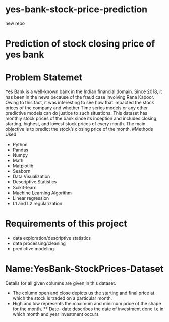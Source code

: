 # yes-bank-stock-price-prediction
new repo
# Prediction of stock closing price of yes bank
# Problem Statemet
Yes Bank is a well-known bank in the Indian financial domain. Since 2018, it has been in the news because of the fraud case involving Rana Kapoor. Owing to this fact, it was interesting to see how that impacted the stock prices of the company and whether Time series models or any other predictive models can do justice to such situations. This dataset has monthly stock prices of the bank since its inception and includes closing, starting, highest, and lowest stock prices of every month. The main objective is to predict the stock’s closing price of the month.
#Methods Used
* Python
* Pandas
* Numpy
* Math
* Matplotlib
* Seaborn
* Data Visualization
* Descriptive Statistics
* Scikit-learn
* Machine Learning Algorithm
* Linear regression
* L1 and L2 regularization
# Requirements of this project
* data exploration/descriptive statistics
* data processing/cleaning
* predictive modeling
# Name:YesBank-StockPrices-Dataset
Details for all given columns are given in this dataset.

* The column open and close depicts us the starting and final price at which the stock is traded on a particular month.
* High and low represents the maximum and minimum price of the shape for the month.
** Date- date describes the date of investment done i.e in which month and year investment occurs
